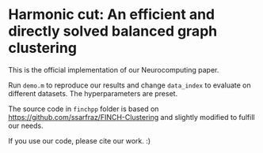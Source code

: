 # Harmonic cut: An efficient and directly solved balanced graph clustering

This is the official implementation of our Neurocomputing paper.

Run `demo.m` to reproduce our results and change `data_index` to evaluate on different datasets. The hyperparameters are preset.

The source code in `finchpp` folder is based on https://github.com/ssarfraz/FINCH-Clustering and slightly modified to fulfill our needs.

If you use our code, please cite our work. :)
